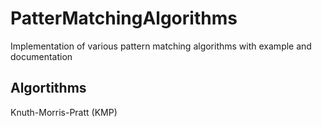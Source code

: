 # PatterMatchingAlgorithms
Implementation of various pattern matching algorithms with example and documentation

## Algortithms 

Knuth-Morris-Pratt (KMP)
